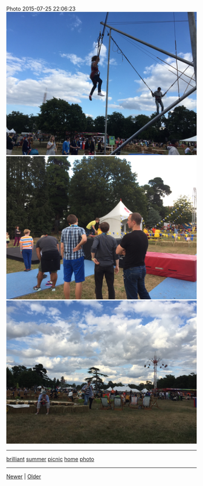<!--
title: Photo 2015-07-25 22
date: 2020-06-28T14:43:49.675Z
tags: brilliant, summer, picnic, home, photo
-->


Photo 2015-07-25 22:06:23
![](125031389782-0.jpg)
![](125031389782-1.jpg)
![](125031389782-2.jpg)

<!--BOTTOM-POST-NAVIGATION-->
---

[brilliant](tag-brilliant.md) [summer](tag-summer.md) [picnic](tag-picnic.md) [home](tag-home.md) [photo](tag-photo.md)

---

[Newer](124945088672.md) | [Older](125583764874.md)